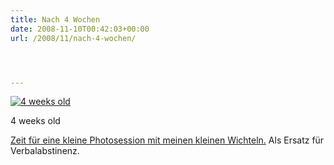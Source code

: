 ```yaml
---
title: Nach 4 Wochen
date: 2008-11-10T00:42:03+00:00
url: /2008/11/nach-4-wochen/




---
```



<div class="flickr">
  <a href="http://www.flickr.com/photos/schreibblogade/3019493392/" title="4 weeks old"><img src="//farm4.static.flickr.com/3175/3019493392_a96766bca8.jpg" alt="4 weeks old" /></a></p>

  <p>
    4 weeks old
  </p>
</div>

[Zeit für eine kleine Photosession mit meinen kleinen Wichteln.][1] Als Ersatz für Verbalabstinenz.

 [1]: http://flickr.com/photos/schreibblogade/tags/puppies4weeks/
